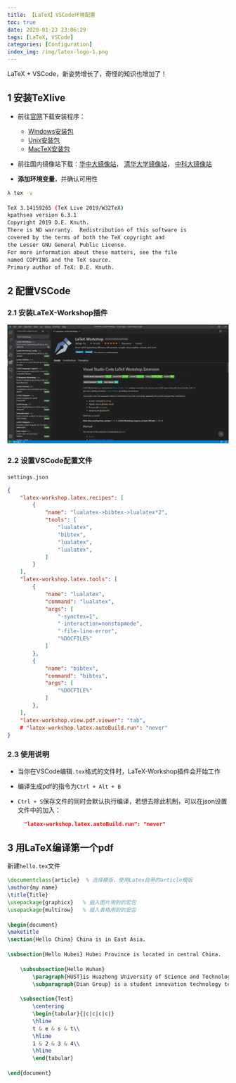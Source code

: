 ```yaml
---
title: 【LaTeX】VSCode环境配置
toc: true
date: 2020-01-23 23:06:29
tags: [LaTeX, VSCode]
categories: [Configuration]
index_img: /img/latex-logo-1.png
---
```


LaTeX + VSCode，新姿势增长了，奇怪的知识也增加了！

<!--more-->

## 1 安装TeXlive

- 前往[官网](https://www.tug.org/texlive/)下载安装程序：
  - [Windows安装包](http://mirror.ctan.org/systems/texlive/tlnet/install-tl-windows.exe)
  - [Unix安装包](http://mirror.ctan.org/systems/texlive/tlnet/install-tl-unx.tar.gz)
  - [MacTeX安装包](https://www.tug.org/mactex/mactex-download.html)
- 前往国内镜像站下载：[华中大镜像站](http://mirrors.hust.edu.cn/CTAN/systems/texlive/Images/)， [清华大学镜像站](https://mirrors.tuna.tsinghua.edu.cn/CTAN/systems/texlive/Images/)， [中科大镜像站](https://mirrors.ustc.edu.cn/CTAN/systems/texlive/Images/)

- **添加环境变量**，并确认可用性

```bash
λ tex -v

TeX 3.14159265 (TeX Live 2019/W32TeX)
kpathsea version 6.3.1
Copyright 2019 D.E. Knuth.
There is NO warranty.  Redistribution of this software is
covered by the terms of both the TeX copyright and
the Lesser GNU General Public License.
For more information about these matters, see the file
named COPYING and the TeX source.
Primary author of TeX: D.E. Knuth.
```



## 2 配置VSCode

### 2.1 安装LaTeX-Workshop插件

![](https://raw.githubusercontent.com/QGrain/picgo-bed/master/figure/20200304155204.png)

### 2.2 设置VSCode配置文件

`settings.json`

```JSON
{
	"latex-workshop.latex.recipes": [
        {
            "name": "lualatex->bibtex->lualatex*2",
            "tools": [
                "lualatex",
                "bibtex",
                "lualatex",
                "lualatex",
            ]
        }
    ],
    "latex-workshop.latex.tools": [
        {
            "name": "lualatex",
            "command": "lualatex",
            "args": [
                "-synctex=1",
                "-interaction=nonstopmode",
                "-file-line-error",
                "%DOCFILE%"
            ]
        },
        {
            "name": "bibtex",
            "command": "bibtex",
            "args": [
                "%DOCFILE%"
            ]
        },
    ],
    "latex-workshop.view.pdf.viewer": "tab",
    # "latex-workshop.latex.autoBuild.run": "never"
}
```

### 2.3 使用说明

- 当你在VSCode编辑`.tex`格式的文件时，LaTeX-Workshop插件会开始工作

- 编译生成pdf的指令为`Ctrl + Alt + B`

- `Ctrl + S`保存文件的同时会默认执行编译，若想去除此机制，可以在json设置文件中的加入：

  ```json
  	"latex-workshop.latex.autoBuild.run": "never"
  ```

## 3 用LaTeX编译第一个pdf

新建`hello.tex`文件

```tex
\documentclass{article}  % 选择模版，使用Latex自带的article模版
\author{my name}
\title{Title}
\usepackage{graphicx}   % 插入图片用到的宏包
\usepackage{multirow}   % 插入表格用到的宏包

\begin{document} 
\maketitle    
\section{Hello China} China is in East Asia. 

\subsection{Hello Hubei} Hubei Province is located in central China.

    \subsubsection{Hello Wuhan} 
        \paragraph{HUST}is Huazhong University of Science and Technology. 
        \subparagraph{Dian Group} is a student innovation technology team.

    \subsection{Test}
        \centering
        \begin{tabular}{|c|c|c|c|} 
        \hline 
        t & e & s & t\\ 
        \hline 
        1 & 2 & 3 & 4\\ 
        \hline 
        \end{tabular}

\end{document} 
```
